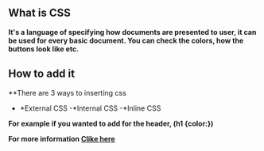 ## What is CSS
**It's a language of specifying how documents are presented to user, it can be used for every basic document. You can check the colors, how the buttons look like etc.**

## How to add it

**There are 3 ways to inserting css
+ *External CSS
-*Internal CSS
-*Inline CSS





**For example if you wanted to add for the header, (h1 {color:})**








**For more information [Clike here](https://developer.mozilla.org/en-US/docs/Learn/CSS/First_steps/What_is_CSS)**

